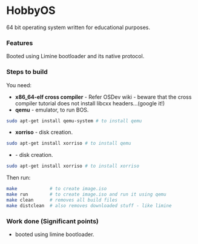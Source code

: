 # HobbyOS 
64 bit operating system written for educational purposes.

### Features
Booted using Limine bootloader and its native protocol.

### Steps to build 
You need:
* <b>x86_64-elf cross compiler</b> - Refer OSDev wiki - beware that the cross compiler tutorial does not install libcxx headers...(google it!)
* <b>qemu</b> - emulator, to run BOS. 
```bash
sudo apt-get install qemu-system # to install qemu
```
* <b>xorriso</b> - disk creation. 
```bash
sudo apt-get install xorriso # to install qemu
```
* <b></b> - disk creation. 
```bash
sudo apt-get install xorriso # to install xorriso
```

Then run:

```bash
make            # to create image.iso
make run        # to create image.iso and run it using qemu
make clean      # removes all build files
make distclean  # also removes downloaded stuff - like limine
```

### Work done (Significant points)
* booted using limine bootloader.